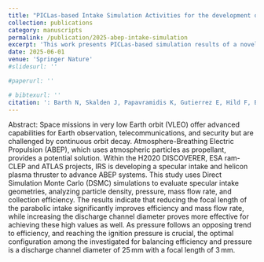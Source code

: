 ```yaml
---
title: "PICLas-based Intake Simulation Activities for the development of an ABEP Specular Intake"
collection: publications
category: manuscripts
permalink: /publication/2025-abep-intake-simulation
excerpt: 'This work presents PICLas-based simulation results of a novel specular intake geometry for Atmosphere-Breathing Electric Propulsion (ABEP) systems, supporting future design and optimization.'
date: 2025-06-01
venue: 'Springer Nature'
#slidesurl: ''

#paperurl: ''

# bibtexurl: ''
citation: ': Barth N, Skalden J, Papavramidis K, Gutierrez E, Hild F, Beyer J, Pfeiffer M, Tietz R, Maier P, and Herdrich G. PICLas-based Intake Simulation Activities for the development of an ABEP Specular Intake. Accepted for publication at Springer Nature in April 2025.'
---
```


Abstract: 
Space missions in very low Earth orbit (VLEO) offer advanced capabilities for Earth observation, telecommunications, and security but are challenged by continuous orbit decay. Atmosphere-Breathing Electric Propulsion (ABEP), which uses atmospheric particles as propellant, provides a potential solution. Within the H2020 DISCOVERER, ESA ram-CLEP and ATLAS projects, IRS is developing a specular intake and helicon plasma thruster to advance ABEP systems. This study uses Direct Simulation Monte Carlo (DSMC) simulations to evaluate specular intake geometries, analyzing particle density, pressure, mass flow rate, and collection efficiency. The results indicate that reducing the focal length of the parabolic intake significantly improves efficiency and mass flow rate, while increasing the discharge channel diameter proves more effective for achieving these high values as well. As pressure follows an opposing trend to efficiency, and reaching the ignition pressure is crucial, the optimal configuration among the investigated for balancing efficiency and pressure is a discharge channel diameter of 25 mm with a focal length of 3 mm.